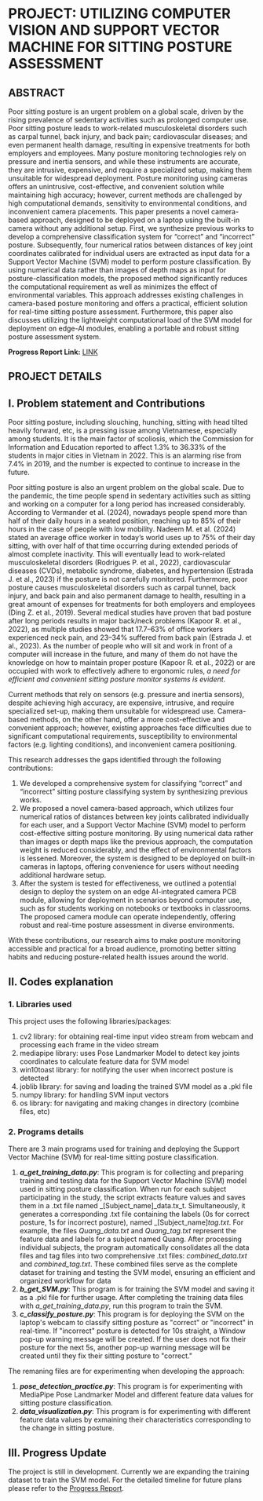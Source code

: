 # **PROJECT: UTILIZING COMPUTER VISION AND SUPPORT VECTOR MACHINE FOR SITTING POSTURE ASSESSMENT**

## **ABSTRACT**

Poor sitting posture is an urgent problem on a global scale, driven by the rising prevalence of sedentary activities such as prolonged computer use. Poor sitting posture leads to work-related musculoskeletal disorders such as carpal tunnel, back injury, and back pain; cardiovascular diseases; and even permanent health damage, resulting in expensive treatments for both employers and employees. Many posture monitoring technologies rely on pressure and inertia sensors, and while these instruments are accurate, they are intrusive, expensive, and require a specialized setup, making them unsuitable for widespread deployment. Posture monitoring using cameras offers an unintrusive, cost-effective, and convenient solution while maintaining high accuracy; however, current methods are challenged by high computational demands, sensitivity to environmental conditions, and inconvenient camera placements. This paper presents a novel camera-based approach, designed to be deployed on a laptop using the built-in camera without any additional setup. First, we synthesize previous works to develop a comprehensive classification system for “correct” and “incorrect” posture. Subsequently, four numerical ratios between distances of key joint coordinates calibrated for individual users are extracted as input data for a Support Vector Machine (SVM) model to perform posture classification. By using numerical data rather than images of depth maps as input for posture-classification models, the proposed method significantly reduces the computational requirement as well as minimizes the effect of environmental variables. This approach addresses existing challenges in camera-based posture monitoring and offers a practical, efficient solution for real-time sitting posture assessment. Furthermore, this paper also discusses utilizing the lightweight computational load of the SVM model for deployment on edge-AI modules, enabling a portable and robust sitting posture assessment system.

**Progress Report Link:** [LINK](https://docs.google.com/document/d/19jx68Y5_j-Ulr1dCGZ0WGKnvGe7lnnX2iYIdK7WnP-8/edit?tab=t.0)

## **PROJECT DETAILS**

## **I. Problem statement and Contributions**

Poor sitting posture, including slouching, hunching, sitting with head tilted heavily forward, etc, is a pressing issue among Vietnamese, especially among students. It is the main factor of scoliosis, which the Commission for Information and Education reported to affect 1.3% to 36.33% of the students in major cities in Vietnam in 2022. This is an alarming rise from 7.4% in 2019, and the number is expected to continue to increase in the future. 

Poor sitting posture is also an urgent problem on the global scale. Due to the pandemic, the time people spend in sedentary activities such as sitting and working on a computer for a long period has increased considerably. According to Vermander et al. (2024), nowadays people spend more than half of their daily hours in a seated position, reaching up to 85% of their hours in the case of people with low mobility. Nadeem M. et al. (2024) stated an average office worker in today’s world uses up to 75% of their day sitting, with over half of that time occurring during extended periods of almost complete inactivity. This will eventually lead to work-related musculoskeletal disorders (Rodrigues P. et al., 2022), cardiovascular diseases (CVDs), metabolic syndrome, diabetes, and hypertension (Estrada J. et al., 2023) if the posture is not carefully monitored. Furthermore, poor posture causes musculoskeletal disorders such as carpal tunnel, back injury, and back pain and also permanent damage to health, resulting in a great amount of expenses for treatments for both employers and employees (Ding Z. et al., 2019). Several medical studies have proven that bad posture after long periods results in major back/neck problems (Kapoor R. et al., 2022), as multiple studies showed that 17.7–63% of office workers experienced neck pain, and 23–34% suffered from back pain (Estrada J. et al., 2023). As the number of people who will sit and work in front of a computer will increase in the future, and many of them do not have the knowledge on how to maintain proper posture (Kapoor R. et al., 2022) or are occupied with work to effectively adhere to ergonomic rules, _a need for efficient and convenient sitting posture monitor systems is evident_.

Current methods that rely on sensors (e.g. pressure and inertia sensors), despite achieving high accuracy, are expensive, intrusive, and require specialized set-up, making them unsuitable for widespread use. Camera-based methods, on the other hand, offer a more cost-effective and convenient approach; however, existing approaches face difficulties due to significant computational requirements, susceptibility to environmental factors (e.g. lighting conditions), and inconvenient camera positioning.

This research addresses the gaps identified through the following contributions:
1. We developed a comprehensive system for classifying “correct” and “incorrect” sitting posture classifying system by synthesizing previous works.
2. We proposed a novel camera-based approach, which utilizes four numerical ratios of distances between key joints calibrated individually for each user, and a Support Vector Machine (SVM) model to perform cost-effective sitting posture monitoring. By using numerical data rather than images or depth maps like the previous approach, the computation weight is reduced considerably, and the effect of environmental factors is lessened. Moreover, the system is designed to be deployed on built-in cameras in laptops, offering convenience for users without needing additional hardware setup.
4. After the system is tested for effectiveness, we outlined a potential design to deploy the system on an edge AI-integrated camera PCB module, allowing for deployment in scenarios beyond computer use, such as for students working on notebooks or textbooks in classrooms. The proposed camera module can operate independently, offering robust and real-time posture assessment in diverse environments.

With these contributions, our research aims to make posture monitoring accessible and practical for a broad audience, promoting better sitting habits and reducing posture-related health issues around the world.

## **II. Codes explanation**

### 1. Libraries used

This project uses the following libraries/packages:
1. cv2 library: for obtaining real-time input video stream from webcam and processing each frame in the video stream
2. mediapipe library: uses Pose Landmarker Model to detect key joints coordinates to calculate feature data for SVM model
3. win10toast library: for notifying the user when incorrect posture is detected
4. joblib library: for saving and loading the trained SVM model as a .pkl file
5. numpy library: for handling SVM input vectors
6. os library: for navigating and making changes in directory (combine files, etc)

### 2. Programs details

There are 3 main programs used for training and deploying the Support Vector Machine (SVM) for real-time sitting posture classification.

1. ***a_get_training_data.py***: This program is for collecting and preparing training and testing data for the Support Vector Machine (SVM) model used in sitting posture classification. When run for each subject participating in the study, the script extracts feature values and saves them in a .txt file named _[Subject_name]_data.tx_t. Simultaneously, it generates a corresponding .txt file containing the labels (0s for correct posture, 1s for incorrect posture), named _[Subject_name]_tag.txt_. For example, the files _Quang_data.txt_ and _Quang_tag.txt_ represent the feature data and labels for a subject named Quang. After processing individual subjects, the program automatically consolidates all the data files and tag files into two comprehensive .txt files: _combined_data.txt_ and _combined_tag.txt_. These combined files serve as the complete dataset for training and testing the SVM model, ensuring an efficient and organized workflow for data
2. ***b_get_SVM.py***: This program is for training the SVM model and saving it as a .pkl file for further usage. After completing the training data files with _a_get_training_data.py_, run this program to train the SVM.
3. ***c_classify_posture.py***: This program is for deploying the SVM on the laptop's webcam to classify sitting posture as "correct" or "incorrect" in real-time. If "incorrect" posture is detected for 10s straight, a Window pop-up warning message will be created. If the user does not fix their posture for the next 5s, another pop-up warning message will be created until they fix their sitting posture to "correct."

The remaning files are for experimenting when developing the approach:
1. ***pose_detection_practice.py***: This program is for experimenting with MediaPipe Pose Landmarker Model and different feature data values for sitting posture classification.
2. ***data_visualization.py***: This program is for experimenting with different feature data values by exmaining their characteristics corresponding to the change in sitting posture.

## III. Progress Update

The project is still in development. Currently we are expanding the training dataset to train the SVM model. For the detailed timeline for future plans please refer to the [Progress Report](https://docs.google.com/document/d/19jx68Y5_j-Ulr1dCGZ0WGKnvGe7lnnX2iYIdK7WnP-8/edit?tab=t.0).













 


